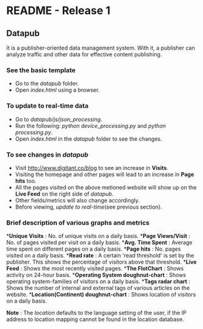 # README - Release 1
## Datapub

It is a publisher-oriented data management system. With it, a publisher can
analyze traffic and other data for effective content publishing.

### See the basic template

* Go to the *datapub* folder.
* Open *index.html* using a browser.

### To update to real-time data

* Go to *datapub/js/json_processing*.
* Run the following: *python device_processing.py* and *python processing.py*.
* Open *index.html* in the *datapub* folder to see the changes.

### To see changes in *datapub*

* Visit <http://www.digitant.co/blog> to see an increase in __Visits__.
* Visiting the homepage and other pages will lead to an increase in
  __Page hits__ too.
* All the pages visited on the above metioned website will show up on the
  __Live Feed__ on the right side of *datapub*.
* Other fields/metrics will also change accordingly.
* Before viewing, *update to real-time*(see previous section).

### Brief description of various graphs and metrics

 *__Unique Visits__ : No. of unique visits on a daily basis. 
 *__Page Views/Visit__ : No. of pages visited per visit on a daily basis. 
 *__Avg. Time Spent__ : Average time spent on different pages on a daily basis. 
 *__Page hits__ : No. pages visited on a daily basis. 
 *__Read rate__ : A certain 'read threshold' is set by the publisher. This shows
                  the percentage of visitors above that threshold. 
 *__Live Feed__ : Shows the most recently visited pages. 
 *__The FlotChart__ : Shows activity on 24-hour basis. 
 *__Operating System doughnut-chart__ : Shows operating system-families of
					                              visitors on a daily basis. 
 *__Tags radar chart__ : Shows the number of internal and external tags of
					               various articles on the website. 
 *__Location(Continent) doughnut-chart__ : Shows location of visitors on a daily
                                           basis. 


 __Note__ : The *location* defaults to the language setting of the user, if the
                           IP address to location mapping cannot be found in the location
                           database.


